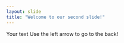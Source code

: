 ```yaml
---
layout: slide
title: "Welcome to our second slide!"
---
```

Your text
Use the left arrow to go to the back!